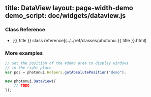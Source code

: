 title: DataView
layout: page-width-demo
demo_script: doc/widgets/dataview.js
---

### Class Reference

* [{{ title }} class reference](../../ref/classes/photonui.{{ title }}.html)


### More examples

```javascript
// Get the position of the #demo area to display windows
// in the right place
var pos = photonui.Helpers.getAbsolutePosition("demo");

new photonui.DataView({
    // TODO
});
```
